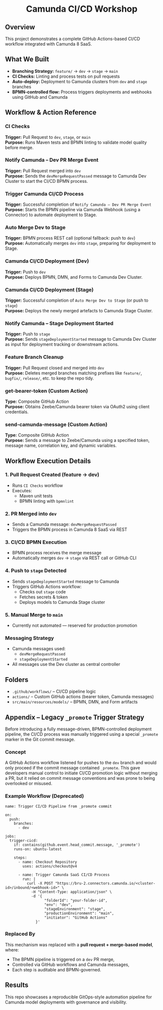 <h1 align="center">Camunda CI/CD Workshop</h1>

<h2>Overview</h2>
<p>This project demonstrates a complete GitHub Actions-based CI/CD workflow integrated with Camunda 8 SaaS.</p>

<h2>What We Built</h2>
<ul>
  <li><b>Branching Strategy:</b> <code>feature/</code> → <code>dev</code> → <code>stage</code> → <code>main</code></li>
  <li><b>CI Checks:</b> Linting and process tests on pull requests</li>
  <li><b>Auto-deploy:</b> Deployment to Camunda clusters from <code>dev</code> and <code>stage</code> branches</li>
  <li><b>BPMN-controlled flow:</b> Process triggers deployments and webhooks using GitHub and Camunda</li>
</ul>

<h2>Workflow & Action Reference</h2>

<h3>CI Checks</h3>
<p><strong>Trigger:</strong> Pull Request to <code>dev</code>, <code>stage</code>, or <code>main</code><br>
<strong>Purpose:</strong> Runs Maven tests and BPMN linting to validate model quality before merge.</p>

<h3>Notify Camunda – Dev PR Merge Event</h3>
<p><strong>Trigger:</strong> Pull Request merged into <code>dev</code><br>
<strong>Purpose:</strong> Sends the <code>devMergeRequestPassed</code> message to Camunda Dev Cluster to start the CI/CD BPMN process.</p>

<h3>Trigger Camunda CI/CD Process</h3>
<p><strong>Trigger:</strong> Successful completion of <code>Notify Camunda – Dev PR Merge Event</code><br>
<strong>Purpose:</strong> Starts the BPMN pipeline via Camunda Webhook (using a Connector) to automate deployment to Stage.</p>

<h3>Auto Merge Dev to Stage</h3>
<p><strong>Trigger:</strong> BPMN process REST call (optional fallback: push to <code>dev</code>)<br>
<strong>Purpose:</strong> Automatically merges <code>dev</code> into <code>stage</code>, preparing for deployment to Stage.</p>

<h3>Camunda CI/CD Deployment (Dev)</h3>
<p><strong>Trigger:</strong> Push to <code>dev</code><br>
<strong>Purpose:</strong> Deploys BPMN, DMN, and Forms to Camunda Dev Cluster.</p>

<h3>Camunda CI/CD Deployment (Stage)</h3>
<p><strong>Trigger:</strong> Successful completion of <code>Auto Merge Dev to Stage</code> (or push to <code>stage</code>)<br>
<strong>Purpose:</strong> Deploys the newly merged artefacts to Camunda Stage Cluster.</p>

<h3>Notify Camunda – Stage Deployment Started</h3>
<p><strong>Trigger:</strong> Push to <code>stage</code><br>
<strong>Purpose:</strong> Sends <code>stageDeploymentStarted</code> message to Camunda Dev Cluster as input for deployment tracking or downstream actions.</p>

<h3>Feature Branch Cleanup</h3>
<p><strong>Trigger:</strong> Pull Request closed and merged into <code>dev</code><br>
<strong>Purpose:</strong> Deletes merged branches matching prefixes like <code>feature/</code>, <code>bugfix/</code>, <code>release/</code>, etc. to keep the repo tidy.</p>

<h3>get-bearer-token (Custom Action)</h3>
<p><strong>Type:</strong> Composite GitHub Action<br>
<strong>Purpose:</strong> Obtains Zeebe/Camunda bearer token via OAuth2 using client credentials.</p>

<h3>send-camunda-message (Custom Action)</h3>
<p><strong>Type:</strong> Composite GitHub Action<br>
<strong>Purpose:</strong> Sends a message to Zeebe/Camunda using a specified token, message name, correlation key, and dynamic variables.</p>

<h2>Workflow Execution Details</h2>

<h3>1. Pull Request Created (feature → dev)</h3>
<ul>
  <li>Runs <code>CI Checks</code> workflow</li>
  <li>Executes:
    <ul>
      <li>Maven unit tests</li>
      <li>BPMN linting with <code>bpmnlint</code></li>
    </ul>
  </li>
</ul>

<h3>2. PR Merged into <code>dev</code></h3>
<ul>
  <li>Sends a Camunda message: <code>devMergeRequestPassed</code></li>
  <li>Triggers the BPMN process in Camunda 8 SaaS via REST</li>
</ul>

<h3>3. CI/CD BPMN Execution</h3>
<ul>
  <li>BPMN process receives the merge message</li>
  <li>Automatically merges <code>dev</code> → <code>stage</code> via REST call or GitHub CLI</li>
</ul>

<h3>4. Push to <code>stage</code> Detected</h3>
<ul>
  <li>Sends <code>stageDeploymentStarted</code> message to Camunda</li>
  <li>Triggers GitHub Actions workflow:
    <ul>
      <li>Checks out <code>stage</code> code</li>
      <li>Fetches secrets & token</li>
      <li>Deploys models to Camunda Stage cluster</li>
    </ul>
  </li>
</ul>

<h3>5. Manual Merge to <code>main</code></h3>
<ul>
  <li>Currently not automated — reserved for production promotion</li>
</ul>

<h3>Messaging Strategy</h3>
<ul>
  <li>Camunda messages used:
    <ul>
      <li><code>devMergeRequestPassed</code></li>
      <li><code>stageDeploymentStarted</code></li>
    </ul>
  </li>
  <li>All messages use the Dev cluster as central controller</li>
</ul>

<h2>Folders</h2>
<ul>
  <li><code>.github/workflows/</code> – CI/CD pipeline logic</li>
  <li><code>actions/</code> – Custom GitHub actions (bearer token, Camunda messages)</li>
  <li><code>src/main/resources/models/</code> – BPMN, DMN, and Form artifacts</li>
</ul>

<h2>Appendix – Legacy <code>_promote</code> Trigger Strategy</h2>

<p>
  Before introducing a fully message-driven, BPMN-controlled deployment pipeline, the CI/CD process was manually triggered using a special <code>_promote</code> marker in the Git commit message.
</p>

<h3>Concept</h3>
<p>
  A GitHub Actions workflow listened for pushes to the <code>dev</code> branch and would only proceed if the commit message contained <code>_promote</code>.
  This gave developers manual control to initiate CI/CD promotion logic without merging a PR, but it relied on commit message conventions and was prone to being overlooked or misused.
</p>

<h3>Example Workflow (Deprecated)</h3>

<pre><code>name: Trigger CI/CD Pipeline from _promote commit

on:
  push:
    branches:
      - dev

jobs:
  trigger-cicd:
    if: contains(github.event.head_commit.message, '_promote')
    runs-on: ubuntu-latest

    steps:
      - name: Checkout Repository
        uses: actions/checkout@v4

      - name: Trigger Camunda SaaS CI/CD Process
        run: |
          curl -X POST "https://bru-2.connectors.camunda.io/&lt;cluster-id&gt;/inbound/&lt;webhook-id&gt;" \
            -H "Content-Type: application/json" \
            -d '{
                  "folderId": "your-folder-id",
                  "env": "dev",
                  "stageEnvironment": "stage",
                  "productionEnvironment": "main",
                  "initiator": "GitHub Actions"
              }'
</code></pre>

<h3>Replaced By</h3>
<p>
  This mechanism was replaced with a <strong>pull request + merge-based model</strong>, where:
  <ul>
    <li>The BPMN pipeline is triggered on a <code>dev</code> PR merge,</li>
    <li>Controlled via GitHub workflows and Camunda messages,</li>
    <li>Each step is auditable and BPMN-governed.</li>
  </ul>
</p>

<h2>Results</h2>
<p>This repo showcases a reproducible GitOps-style automation pipeline for Camunda model deployments with governance and visibility.</p>    